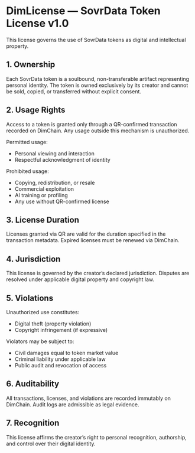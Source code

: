 # DimLicense — SovrData Token License v1.0

This license governs the use of SovrData tokens as digital and intellectual property.

## 1. Ownership

Each SovrData token is a soulbound, non-transferable artifact representing personal identity. The token is owned exclusively by its creator and cannot be sold, copied, or transferred without explicit consent.

## 2. Usage Rights

Access to a token is granted only through a QR-confirmed transaction recorded on DimChain. Any usage outside this mechanism is unauthorized.

Permitted usage:
- Personal viewing and interaction
- Respectful acknowledgment of identity

Prohibited usage:
- Copying, redistribution, or resale
- Commercial exploitation
- AI training or profiling
- Any use without QR-confirmed license

## 3. License Duration

Licenses granted via QR are valid for the duration specified in the transaction metadata. Expired licenses must be renewed via DimChain.

## 4. Jurisdiction

This license is governed by the creator’s declared jurisdiction. Disputes are resolved under applicable digital property and copyright law.

## 5. Violations

Unauthorized use constitutes:
- Digital theft (property violation)
- Copyright infringement (if expressive)

Violators may be subject to:
- Civil damages equal to token market value
- Criminal liability under applicable law
- Public audit and revocation of access

## 6. Auditability

All transactions, licenses, and violations are recorded immutably on DimChain. Audit logs are admissible as legal evidence.

## 7. Recognition

This license affirms the creator’s right to personal recognition, authorship, and control over their digital identity.

